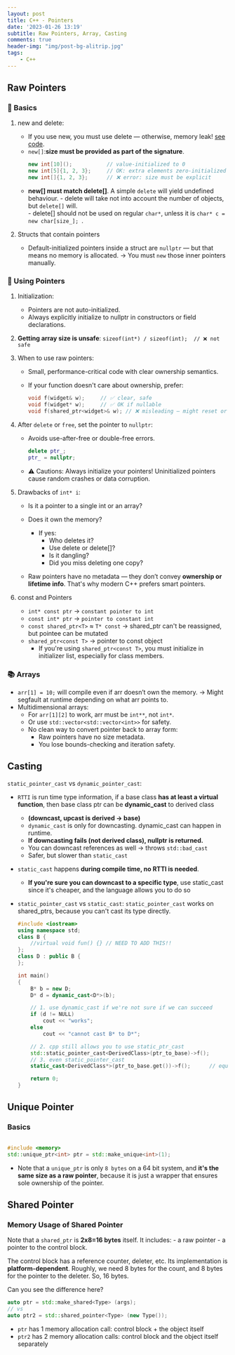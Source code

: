 ```yaml
---
layout: post
title: C++ - Pointers
date: '2023-01-26 13:19'
subtitle: Raw Pointers, Array, Casting
comments: true
header-img: "img/post-bg-alitrip.jpg"
tags:
    - C++
---
```


## Raw Pointers 

### 🚀 Basics

1. new and delete:

    - If you use new, you must use delete — otherwise, memory leak! [see code](https://github.com/RicoJia/notes/blob/master/examples/c%2B%2B_examples/dynamic.cpp). 
    - `new[]`:**size must be provided as part of the signature**. 
        ```cpp
        new int[10]();           // value-initialized to 0
        new int[5]{1, 2, 3};     // OK: extra elements zero-initialized
        new int[]{1, 2, 3};      // ❌ error: size must be explicit
        ```
    - **new[] must match delete[]**. A simple `delete` will yield undefined behaviour.
          - delete will take not into account the number of objects, but `delete[]` will.   
          - delete[] should not be used on regular `char*`, unless it is ```char* c = new char[size_]; ```. 

2. Structs that contain pointers
    - Default-initialized pointers inside a struct are `nullptr` — but that means no memory is allocated. → You must `new` those inner pointers manually.

### 📌 Using Pointers

1. Initialization:
    - Pointers are not auto-initialized.
    - Always explicitly initialize to nullptr in constructors or field declarations.

2. **Getting array size is unsafe**: `sizeof(int*) / sizeof(int);  // ❌ not safe`

3. When to use raw pointers:
    - Small, performance-critical code with clear ownership semantics.
    - If your function doesn't care about ownership, prefer:

        ```cpp
        void f(widget& w);     // ✅ clear, safe
        void f(widget* w);     // ✅ OK if nullable
        void f(shared_ptr<widget>& w); // ❌ misleading — might reset or alias others
        ```

4. After `delete` or `free`, set the pointer to `nullptr`:
    - Avoids use-after-free or double-free errors.
        ```cpp
        delete ptr_;
        ptr_ = nullptr;
        ```
    - ⚠️ Cautions: Always initialize your pointers! Uninitialized pointers cause random crashes or data corruption.


5. Drawbacks of `int* i`: 
    - Is it a pointer to a single int or an array?
    - Does it own the memory? 
        -  If yes:
            - Who deletes it?
            - Use delete or delete[]?
            - Is it dangling?
            - Did you miss deleting one copy?

    - Raw pointers have no metadata — they don’t convey **ownership or lifetime info**. That's why modern C++ prefers smart pointers.

6. const and Pointers
    - `int* const ptr` → `constant pointer to int`
    - `const int* ptr` → `pointer to constant int`
    - `const shared_ptr<T>` ≈ `T* const` → shared_ptr can't be reassigned, but pointee can be mutated
    - `shared_ptr<const T>` → pointer to const object
        - If you're using `shared_ptr<const T>`, you must initialize in initializer list, especially for class members.

### 📚 Arrays

- `arr[1] = 10;` will compile even if arr doesn’t own the memory. → Might segfault at runtime depending on what arr points to.
- Multidimensional arrays:
    - For `arr[1][2]` to work, arr must be `int**`, not `int*`.
    - Or use `std::vector<std::vector<int>>` for safety.
    - No clean way to convert pointer back to array form:
        - Raw pointers have no size metadata.
        - You lose bounds-checking and iteration safety.

## Casting

`static_pointer_cast` vs `dynamic_pointer_cast`: 

- ```RTTI``` is run time type information, if a base class **has at least a virtual function**, then base class ptr can be **dynamic_cast** to derived class 
    - **(downcast, upcast is derived -> base)**
    - ```dynamic_cast``` is only for downcasting. dynamic_cast can happen in runtime. 
    - **If downcasting fails (not derived class), nullptr is returned.** 
    - You can downcast references as well → throws `std::bad_cast`
    - Safer, but slower than `static_cast`
    
- ```static_cast``` happens **during compile time, no RTTI is needed**. 
    - **If you're sure you can downcast to a specific type**, use static_cast since it's cheaper, and the language allows you to do so

- ```static_pointer_cast``` vs ```static_cast```: ```static_pointer_cast``` works on shared_ptrs, because you can't cast its type directly. 
    ```cpp
    #include <iostream>
    using namespace std;
    class B {
        //virtual void fun() {} // NEED TO ADD THIS!!
    };
    class D : public B {
    };

    int main()
    {
        B* b = new D;
        D* d = dynamic_cast<D*>(b);

        // 1. use dynamic_cast if we're not sure if we can succeed
        if (d != NULL)
            cout << "works";
        else
            cout << "cannot cast B* to D*";

        // 2. cpp still allows you to use static_ptr_cast
        std::static_pointer_cast<DerivedClass>(ptr_to_base)->f();
        // 3. even static_pointer_cast
        static_cast<DerivedClass*>(ptr_to_base.get())->f();      // equivalent to above

        return 0;
    }
    ```

## Unique Pointer

### Basics

```cpp

#include <memory>
std::unique_ptr<int> ptr = std::make_unique<int>(1);
```

- Note that a `unique_ptr` is only `8 bytes` on a 64 bit system, and **it's the same size as a raw pointer**, because it is just a wrapper that ensures sole ownership of the pointer. 

## Shared Pointer

### Memory Usage of Shared Pointer

Note that a `shared_ptr` is **2x8=16 bytes** itself. It includes:
    - a raw pointer
    - a pointer to the control block. 

The control block has a reference counter, deleter, etc. Its implementation is **platform-dependent**. Roughly, we need 8 bytes for the count, and 8 bytes for the pointer to the deleter. So, 16 bytes.

Can you see the difference here?

```cpp
auto ptr = std::make_shared<Type> (args);
// vs
auto ptr2 = std::shared_pointer<Type> (new Type());
```
- `ptr` has 1 memory allocation call: control block + the object itself
- `ptr2` has 2 memory allocation calls: control block and the object itself separately
